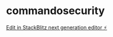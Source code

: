 # commandosecurity

[Edit in StackBlitz next generation editor ⚡️](https://stackblitz.com/~/github.com/ak-Akhilkumar/commandosecurity)